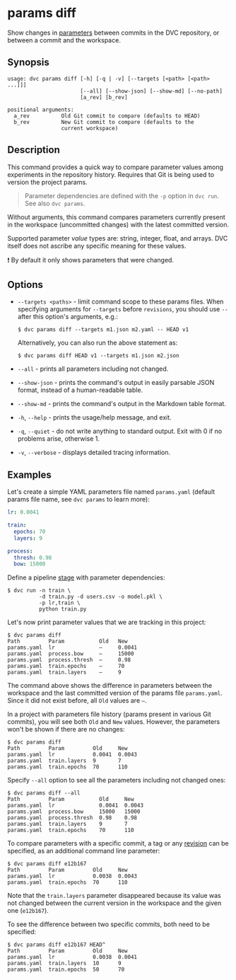 # params diff

Show changes in [parameters](/doc/command-reference/params) between commits in
the <abbr>DVC repository</abbr>, or between a commit and the
<abbr>workspace</abbr>.

## Synopsis

```usage
usage: dvc params diff [-h] [-q | -v] [--targets [<path> [<path> ...]]]
                       [--all] [--show-json] [--show-md] [--no-path]
                       [a_rev] [b_rev]

positional arguments:
  a_rev          Old Git commit to compare (defaults to HEAD)
  b_rev          New Git commit to compare (defaults to the
                 current workspace)
```

## Description

This command provides a quick way to compare parameter values among experiments
in the repository history. Requires that Git is being used to version the
project params.

> Parameter dependencies are defined with the `-p` option in `dvc run`. See also
> `dvc params`.

Without arguments, this command compares parameters currently present in the
<abbr>workspace</abbr> (uncommitted changes) with the latest committed version.

Supported parameter _value_ types are: string, integer, float, and arrays. DVC
itself does not ascribe any specific meaning for these values.

❗ By default it only shows parameters that were changed.

## Options

- `--targets <paths>` - limit command scope to these params files. When
  specifying arguments for `--targets` before `revisions`, you should use `--`
  after this option's arguments, e.g.:

  ```dvc
  $ dvc params diff --targets m1.json m2.yaml -- HEAD v1
  ```

  Alternatively, you can also run the above statement as:

  ```dvc
  $ dvc params diff HEAD v1 --targets m1.json m2.json
  ```

- `--all` - prints all parameters including not changed.

- `--show-json` - prints the command's output in easily parsable JSON format,
  instead of a human-readable table.

- `--show-md` - prints the command's output in the Markdown table format.

- `-h`, `--help` - prints the usage/help message, and exit.

- `-q`, `--quiet` - do not write anything to standard output. Exit with 0 if no
  problems arise, otherwise 1.

- `-v`, `--verbose` - displays detailed tracing information.

## Examples

Let's create a simple YAML parameters file named `params.yaml` (default params
file name, see `dvc params` to learn more):

```yaml
lr: 0.0041

train:
  epochs: 70
  layers: 9

process:
  thresh: 0.98
  bow: 15000
```

Define a pipeline [stage](/doc/command-reference/run) with parameter
dependencies:

```dvc
$ dvc run -n train \
          -d train.py -d users.csv -o model.pkl \
          -p lr,train \
          python train.py
```

Let's now print parameter values that we are tracking in this
<abbr>project</abbr>:

```dvc
$ dvc params diff
Path         Param           Old   New
params.yaml  lr              —     0.0041
params.yaml  process.bow     —     15000
params.yaml  process.thresh  —     0.98
params.yaml  train.epochs    —     70
params.yaml  train.layers    —     9
```

The command above shows the difference in parameters between the workspace and
the last committed version of the params file `params.yaml`. Since it did not
exist before, all `Old` values are `—`.

In a project with parameters file history (params present in various Git
commits), you will see both `Old` and `New` values. However, the parameters
won't be shown if there are no changes:

```dvc
$ dvc params diff
Path         Param         Old     New
params.yaml  lr            0.0041  0.0043
params.yaml  train.layers  9       7
params.yaml  train.epochs  70      110
```

Specify `--all` option to see all the parameters including not changed ones:

```dvc
$ dvc params diff --all
Path         Param           Old     New
params.yaml  lr              0.0041  0.0043
params.yaml  process.bow     15000   15000
params.yaml  process.thresh  0.98    0.98
params.yaml  train.layers    9       7
params.yaml  train.epochs    70      110
```

To compare parameters with a specific commit, a tag or any
[revision](https://git-scm.com/docs/revisions) can be specified, as an
additional command line parameter:

```dvc
$ dvc params diff e12b167
Path         Param         Old     New
params.yaml  lr            0.0038  0.0043
params.yaml  train.epochs  70      110
```

Note that the `train.layers` parameter disappeared because its value was not
changed between the current version in the workspace and the given one
(`e12b167`).

To see the difference between two specific commits, both need to be specified:

```dvc
$ dvc params diff e12b167 HEAD^
Path         Param         Old     New
params.yaml  lr            0.0038  0.0041
params.yaml  train.layers  10      9
params.yaml  train.epochs  50      70
```
